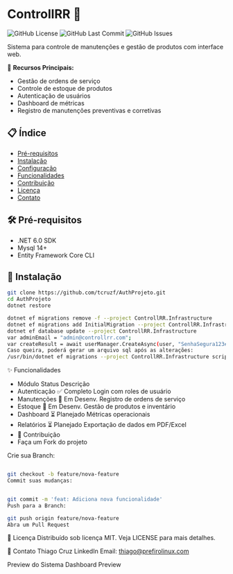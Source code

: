 # ControllRR 🔧
![GitHub License](https://img.shields.io/github/license/tcruzf/AuthProjeto?style=flat-square)
![GitHub Last Commit](https://img.shields.io/github/last-commit/tcruzf/AuthProjeto?style=flat-square)
![GitHub Issues](https://img.shields.io/github/issues/tcruzf/AuthProjeto?style=flat-square)

Sistema para controle de manutenções e gestão de produtos com interface web.

📌 **Recursos Principais:**
- Gestão de ordens de serviço
- Controle de estoque de produtos
- Autenticação de usuários
- Dashboard de métricas
- Registro de manutenções preventivas e corretivas

## 📋 Índice
- [Pré-requisitos](#pré-requisitos)
- [Instalação](#instalação)
- [Configuração](#configuração)
- [Funcionalidades](#funcionalidades)
- [Contribuição](#contribuição)
- [Licença](#licença)
- [Contato](#contato)

## 🛠️ Pré-requisitos
- .NET 6.0 SDK
- Mysql 14+
- Entity Framework Core CLI

## 🚀 Instalação
```bash
git clone https://github.com/tcruzf/AuthProjeto.git
cd AuthProjeto
dotnet restore

dotnet ef migrations remove -f --project ControllRR.Infrastructure
dotnet ef migrations add InitialMigration --project ControllRR.Infrastructure --output-dir Data/Migrations
dotnet ef database update --project ControllRR.Infrastructure
var adminEmail = "admin@controllrr.com";
var createResult = await userManager.CreateAsync(user, "SenhaSegura123##");
Caso queira, poderá gerar um arquivo sql após as alterações:
/usr/bin/dotnet ef migrations --project ControllRR.Infrastructure script -o database.sql
```

✨ Funcionalidades
- Módulo	Status	Descrição
- Autenticação	✅ Completo	Login com roles de usuário
- Manutenções	🚧 Em Desenv.	Registro de ordens de serviço
- Estoque	🚧 Em Desenv.	Gestão de produtos e inventário
- Dashboard	⏳ Planejado	Métricas operacionais
- Relatórios	⏳ Planejado	Exportação de dados em PDF/Excel
- 🤝 Contribuição
- Faça um Fork do projeto

Crie sua Branch:

```bash

git checkout -b feature/nova-feature
Commit suas mudanças:


git commit -m 'feat: Adiciona nova funcionalidade'
Push para a Branch:

git push origin feature/nova-feature
Abra um Pull Request
```


📄 Licença
Distribuído sob licença MIT. Veja LICENSE para mais detalhes.

📧 Contato
Thiago Cruz
LinkedIn
Email: thiago@prefirolinux.com

Preview do Sistema
Dashboard Preview

